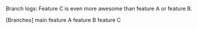 Branch logs: Feature C is even more awesome than feature A or feature B.

[Branches]
main
feature A
feature B
feature C
